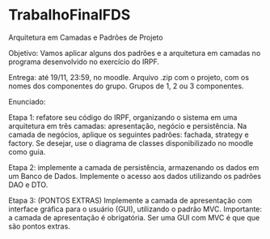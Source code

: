 # TrabalhoFinalFDS

Arquitetura em Camadas e Padrões de Projeto

Objetivo: Vamos aplicar alguns dos padrões e a arquitetura em camadas no programa desenvolvido no exercício do IRPF.

Entrega: até 19/11, 23:59, no moodle. Arquivo .zip com o projeto, com os nomes dos componentes do grupo. Grupos de 1, 2 ou 3 componentes.

Enunciado:


Etapa 1: refatore seu código do IRPF, organizando o sistema em uma arquitetura em três camadas: apresentação, negócio e persistência.
              Na camada de negócios, aplique os seguintes padrões: fachada, strategy e factory. Se desejar, use o diagrama de classes disponibilizado no moodle como guia.

Etapa 2: implemente a camada de persistência, armazenando os dados em um Banco de Dados. Implemente o acesso aos dados utilizando os padrões DAO e DTO.

Etapa 3: (PONTOS EXTRAS) Implemente a camada de apresentação com interface gráfica para o usuário (GUI), utilizando o padrão MVC. 
              Importante: a camada de apresentação é obrigatória. Ser uma GUI com MVC é que que são pontos extras.